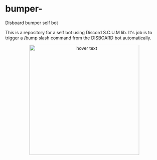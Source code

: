 # bumper-
Disboard bumper self bot

This is a repository for a self bot using Discord S.C.U.M lib. It's job is to trigger a /bump slash command from the DISBOARD bot automatically.
<p align="center">
  <img src="https://i.imgur.com/CB6tZUY.jpg" width="350" title="hover text">
</p>
